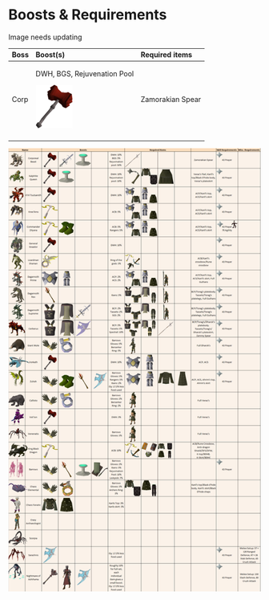 # Boosts & Requirements

Image needs updating

<table>
  <thead>
    <tr>
      <th style="text-align:left">Boss</th>
      <th style="text-align:left">Boost(s)</th>
      <th style="text-align:left">Required items</th>
    </tr>
  </thead>
  <tbody>
    <tr>
      <td style="text-align:left">Corp</td>
      <td style="text-align:left">
        <p>DWH, BGS, Rejuvenation Pool</p>
        <p>
          <img src="../.gitbook/assets/dwh.png" alt/>
        </p>
      </td>
      <td style="text-align:left">Zamorakian Spear</td>
    </tr>
    <tr>
      <td style="text-align:left"></td>
      <td style="text-align:left"></td>
      <td style="text-align:left"></td>
    </tr>
  </tbody>
</table>

![](../.gitbook/assets/image%20%282%29.png)

